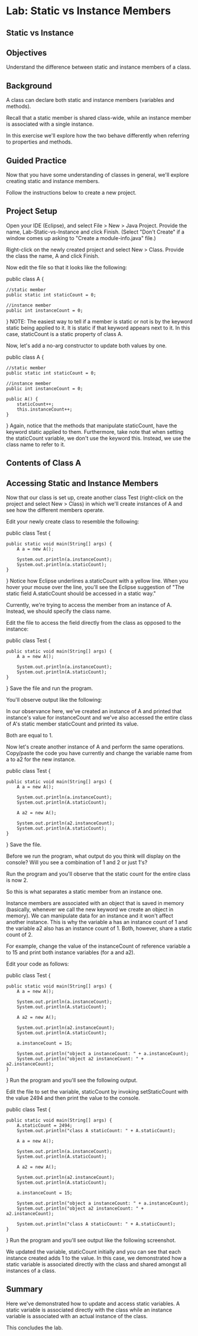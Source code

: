 # Lab: Static vs Instance Members
## Static vs Instance
## Objectives
Understand the difference between static and instance members of a class. 
## Background
A class can declare both static and instance members (variables and methods).

Recall that a static member is shared class-wide, while an instance member is associated with a single instance.

In this exercise we'll explore how the two behave differently when referring to properties and methods.

## Guided Practice
Now that you have some understanding of classes in general, we'll explore creating static and instance members.

Follow the instructions below to create a new project. 

## Project Setup
Open your IDE (Eclipse), and select File > New > Java Project. Provide the name, Lab-Static-vs-Instance and click Finish.  (Select "Don't Create" if a window comes up asking to "Create a module-info.java" file.) 

Right-click on the newly created project and select New > Class. Provide the class the name, A and click Finish.

Now edit the file so that it looks like the following:

public class A {

    //static member
    public static int staticCount = 0;

    //instance member
    public int instanceCount = 0;
}
NOTE: The easiest way to tell if a member is static or not is by the keyword static being applied to it. It is static if that keyword appears next to it. In this case, staticCount is a static property of class A.

Now, let's add a no-arg constructor to update both values by one.

public class A {

    //static member
    public static int staticCount = 0;

    //instance member
    public int instanceCount = 0;

    public A() {
        staticCount++;
        this.instanceCount++;
    }
}
Again, notice that the methods that manipulate staticCount, have the keyword static applied to them. Furthermore, take note that when setting the staticCount variable, we don't use the keyword this. Instead, we use the class name to refer to it.

## Contents of Class A

## Accessing Static and Instance Members
Now that our class is set up, create another class Test (right-click on the project and select New > Class) in which we'll create instances of A and see how the different members operate.

Edit your newly create class to resemble the following:

public class Test {

    public static void main(String[] args) {
        A a = new A();

        System.out.println(a.instanceCount);
        System.out.println(a.staticCount);
    }
}
Notice how Eclipse underlines a.staticCount with a yellow line. When you hover your mouse over the line, you'll see the Eclipse suggestion of "The static field A.staticCount should be accessed in a static way."



Currently, we're trying to access the member from an instance of A. Instead, we should specify the class name.

Edit the file to access the field directly from the class as opposed to the instance:

public class Test {

    public static void main(String[] args) {
        A a = new A();

        System.out.println(a.instanceCount);
        System.out.println(A.staticCount);
    }
}
Save the file and run the program.

You'll observe output like the following:



In our observance here, we've created an instance of A and printed that instance's value for instanceCount and we've also accessed the entire class of A's static member staticCount and printed its value.

Both are equal to 1.

Now let's create another instance of A and perform the same operations. Copy/paste the code you have currently and change the variable name from a to a2 for the new instance.

public class Test {

    public static void main(String[] args) {
        A a = new A();

        System.out.println(a.instanceCount);
        System.out.println(A.staticCount);

        A a2 = new A();

        System.out.println(a2.instanceCount);
        System.out.println(A.staticCount);
    }
}
Save the file.

Before we run the program, what output do you think will display on the console? Will you see a combination of 1 and 2 or just 1's?

Run the program and you'll observe that the static count for the entire class is now 2.



So this is what separates a static member from an instance one.

Instance members are associated with an object that is saved in memory (basically, whenever we call the new keyword we create an object in memory). We can manipulate data for an instance and it won't affect another instance. This is why the variable a has an instance count of 1 and the variable a2 also has an instance count of 1. Both, however, share a static count of 2. 

For example, change the value of the instanceCount of reference variable a to 15 and print both instance variables (for a and a2).

Edit your code as follows:

public class Test {

    public static void main(String[] args) {
        A a = new A();

        System.out.println(a.instanceCount);
        System.out.println(A.staticCount);

        A a2 = new A();

        System.out.println(a2.instanceCount);
        System.out.println(A.staticCount);

        a.instanceCount = 15;

        System.out.println("object a instanceCount: " + a.instanceCount);
        System.out.println("object a2 instanceCount: " + a2.instanceCount);
    }
}
Run the program and you'll see the following output.



Edit the file to set the variable, staticCount by invoking setStaticCount with the value 2494 and then print the value to the console.

public class Test {

    public static void main(String[] args) {
        A.staticCount = 2494;
        System.out.println("class A staticCount: " + A.staticCount);

        A a = new A();

        System.out.println(a.instanceCount);
        System.out.println(A.staticCount);

        A a2 = new A();

        System.out.println(a2.instanceCount);
        System.out.println(A.staticCount);

        a.instanceCount = 15;

        System.out.println("object a instanceCount: " + a.instanceCount);
        System.out.println("object a2 instanceCount: " + a2.instanceCount);
        
        System.out.println("class A staticCount: " + A.staticCount);
    }
}
Run the program and you'll see output like the following screenshot.



We updated the variable, staticCount initially and you can see that each instance created adds 1 to the value. In this case, we demonstrated how a static variable is associated directly with the class and shared amongst all instances of a class.

## Summary
Here we've demonstrated how to update and access static variables. A static variable is associated directly with the class while an instance variable is associated with an actual instance of the class.

This concludes the lab.
